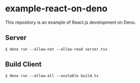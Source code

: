 # example-react-on-deno

This repository is an example of React.js development on Deno.

## Server

```shell
$ deno run --allow-net --allow-read server.tsx
```

## Build Client

```shell
$ deno run --allow-all --unstable build.ts
```
